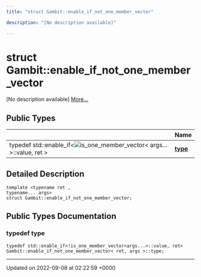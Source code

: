 ```yaml
---
title: "struct Gambit::enable_if_not_one_member_vector"

description: "[No description available]"

---
```


# struct Gambit::enable_if_not_one_member_vector



[No description available] [More...](#detailed-description)

## Public Types

|                | Name           |
| -------------- | -------------- |
| typedef std::enable_if<![is_one_member_vector](/documentation/code/classes/structgambit_1_1is__one__member__vector/)< args... >::value, ret > | **[type](/documentation/code/classes/structgambit_1_1enable__if__not__one__member__vector/#typedef-type)**  |

## Detailed Description

```
template <typename ret ,
typename... args>
struct Gambit::enable_if_not_one_member_vector;
```

## Public Types Documentation

### typedef type

```
typedef std::enable_if<!is_one_member_vector<args...>::value, ret> Gambit::enable_if_not_one_member_vector< ret, args >::type;
```


-------------------------------

Updated on 2022-09-08 at 02:22:59 +0000